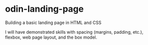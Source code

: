 # odin-landing-page
Building a basic landing page in HTML and CSS

I will have demonstrated skills with spacing (margins, padding, etc.), flexbox, web page layout, and the box model.
